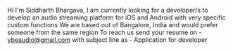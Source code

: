 Hi I'm Siddharth Bhargava, I am currently looking for a developer/s to develop an audio streaming platform for iOS and Android with very specific custom functions 
We are based out of Bangalore, India and would prefer someone from the same region 
To reach us send your resume on - ybeaudio@gmail.com with subject line as - Application for developer 
